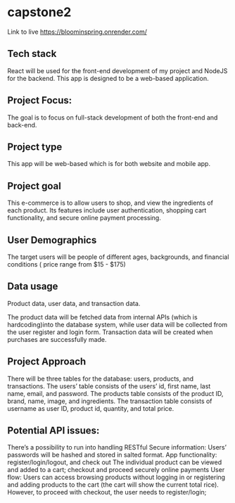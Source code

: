 # capstone2
Link to live https://bloominspring.onrender.com/


## Tech stack 

React will be used for the front-end development of my project and  NodeJS for the backend. This app is designed to be a web-based application. 
## Project Focus:
The goal is to focus on full-stack development of both the front-end and back-end. 
## Project type
This app will be web-based which is for both website and mobile app.
## Project goal
This e-commerce is to allow users to shop, and view the ingredients of each product. Its features include user authentication,  shopping cart functionality, and secure online payment processing. 
## User Demographics
The target users will be people of different ages, backgrounds, and financial conditions ( price range from $15 - $175)
## Data usage 
Product data, user data, and transaction data. 

The product data will be fetched data from internal  APIs (which is hardcoding)into the database system, while user data will be collected from the user register and login form. Transaction data will be created when purchases are successfully made. 

## Project Approach 
There will be three tables for the database: users, products, and transactions. The users’ table consists of the users’ id, first name, last name, email, and password. The products table consists of the product ID, brand, name, image, and ingredients. 
The transaction table consists of username as user ID, product id, quantity, and total price.



## Potential API issues:
There’s a possibility to run into handling RESTful
Secure information:
Users’ passwords will be hashed and stored in salted format. 
App functionality:
register/login/logout, and check out
The individual product can be viewed and added to a cart; checkout and proceed securely online payments 
User flow:
Users can access browsing products without logging in or registering and adding products to the cart (the cart will show the current total rice). However, to proceed with checkout, the user needs to register/login; 


